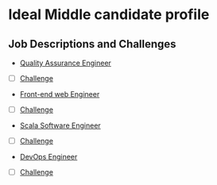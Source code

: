 # Ideal Middle candidate profile


## Job Descriptions and Challenges
- [Quality Assurance Engineer](Quality_Assurance_Engineer/README.md)
- [ ] [Challenge](Quality_Assurance_Engineer/Middle_Quality_Assurance_Engineer_Challenge/README.md)

- [Front-end web Engineer](Front-end_web_Engineer/README.md)
- [ ] [Challenge](Front-end_web_Engineer/Middle_Front-end_web_Engineer_Challenge/README.md)

- [Scala Software Engineer](Scala_Software_Engineer/README.md)
- [ ] [Challenge](Scala_Software_Engineer/Middle_Scala_Software_Engineer_Challenge/README.md)

- [DevOps Engineer](DevOps_Engineer/README.md)
- [ ] [Challenge](DevOps_Engineer/Middle_DevOps_Engineer_Challenge/README.md)